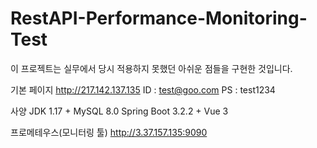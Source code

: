 ﻿# RestAPI-Performance-Monitoring-Test

이 프로젝트는 실무에서 당시 적용하지 못했던 아쉬운 점들을 구현한 것입니다.

기본 페이지
http://217.142.137.135
ID : test@goo.com
PS : test1234

사양
JDK 1.17 + MySQL 8.0
Spring Boot 3.2.2 + Vue 3


프로메테우스(모니터링 툴)
http://3.37.157.135:9090
